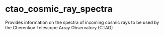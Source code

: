 # ctao_cosmic_ray_spectra
Provides information on the spectra of incoming cosmic rays to be used by the Cherenkov Telescope Array Observatory (CTAO)
